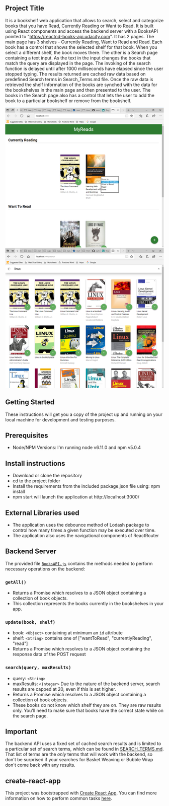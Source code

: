## Project Title

It is a bookshelf web application that allows to search, select and categorize books that you have Read, Currently Reading or Want to Read. It is built using React components and access the backend server with a BooksAPI pointed to "https://reactnd-books-api.udacity.com". It has 2 pages. The main page has 3 shelves - Currently Reading, Want to Read and Read. Each book has a control that shows the selected shelf for that book. When you select a different shelf, the book moves there. The other is a Search page containing a text input. As the text in the input changes the books that match the query are displayed in the page. The invoking of the search function is delayed until after 1000 milliseconds have elapsed since the user stopped typing. The results returned are cached raw data based on predefined Search terms in Search_Terms.md file. Once the raw data is retrieved the shelf information of the books are synched with the data for the bookshelves in the main page and then presented to the user. The books in the Search page also has a control that lets the user to add the book to a particular bookshelf or remove from the bookshelf.

![Home Page](images/HomePage.PNG)
![Search Page](images/SearchPage.PNG)

## Getting Started

These instructions will get you a copy of the project up and running on your local machine for development and testing purposes.

## Prerequisites

* Node/NPM Versions: I'm running node v6.11.0 and npm v5.0.4

## Install instructions

* Download or clone the  repository
* cd to the project folder
* Install the requirements from the included package.json file using: npm install
* npm start will launch the application at http://localhost:3000/

## External Libraries used
* The application uses the debounce method  of Lodash package to control how many times a given function may be executed over time.
* The application also uses the navigational components of ReactRouter

## Backend Server

 The provided file [`BooksAPI.js`](src/BooksAPI.js) contains the methods needed to perform necessary operations on the backend:

### `getAll()`
* Returns a Promise which resolves to a JSON object containing a collection of book objects.
* This collection represents the books currently in the bookshelves in your app.

### `update(book, shelf)`
* book: `<Object>` containing at minimum an `id` attribute
* shelf: `<String>` contains one of ["wantToRead", "currentlyReading", "read"]  
* Returns a Promise which resolves to a JSON object containing the response data of the POST request

### `search(query, maxResults)`
* query: `<String>`
* maxResults: `<Integer>` Due to the nature of the backend server, search results are capped at 20, even if this is set higher.
* Returns a Promise which resolves to a JSON object containing a collection of book objects.
* These books do not know which shelf they are on. They are raw results only. You'll need to make sure that books have the correct state while on the search page.

## Important
The backend API uses a fixed set of cached search results and is limited to a particular set of search terms, which can be found in [SEARCH_TERMS.md](SEARCH_TERMS.md). That list of terms are the _only_ terms that will work with the backend, so don't be surprised if your searches for Basket Weaving or Bubble Wrap don't come back with any results.

## create-react-app

This project was bootstrapped with [Create React App](https://github.com/facebookincubator/create-react-app). You can find more information on how to perform common tasks [here](https://github.com/facebookincubator/create-react-app/blob/master/packages/react-scripts/template/README.md).
